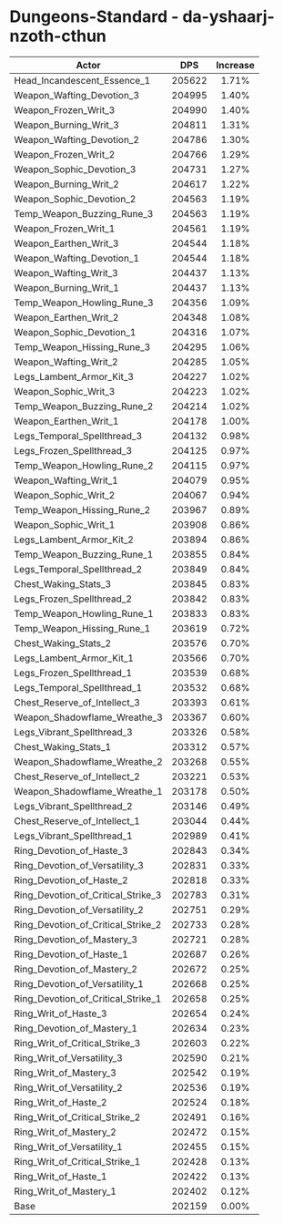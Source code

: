 # Dungeons-Standard - da-yshaarj-nzoth-cthun
| Actor | DPS | Increase |
|---|:---:|:---:|
|Head_Incandescent_Essence_1|205622|1.71%|
|Weapon_Wafting_Devotion_3|204995|1.40%|
|Weapon_Frozen_Writ_3|204990|1.40%|
|Weapon_Burning_Writ_3|204811|1.31%|
|Weapon_Wafting_Devotion_2|204786|1.30%|
|Weapon_Frozen_Writ_2|204766|1.29%|
|Weapon_Sophic_Devotion_3|204731|1.27%|
|Weapon_Burning_Writ_2|204617|1.22%|
|Weapon_Sophic_Devotion_2|204563|1.19%|
|Temp_Weapon_Buzzing_Rune_3|204563|1.19%|
|Weapon_Frozen_Writ_1|204561|1.19%|
|Weapon_Earthen_Writ_3|204544|1.18%|
|Weapon_Wafting_Devotion_1|204544|1.18%|
|Weapon_Wafting_Writ_3|204437|1.13%|
|Weapon_Burning_Writ_1|204437|1.13%|
|Temp_Weapon_Howling_Rune_3|204356|1.09%|
|Weapon_Earthen_Writ_2|204348|1.08%|
|Weapon_Sophic_Devotion_1|204316|1.07%|
|Temp_Weapon_Hissing_Rune_3|204295|1.06%|
|Weapon_Wafting_Writ_2|204285|1.05%|
|Legs_Lambent_Armor_Kit_3|204227|1.02%|
|Weapon_Sophic_Writ_3|204223|1.02%|
|Temp_Weapon_Buzzing_Rune_2|204214|1.02%|
|Weapon_Earthen_Writ_1|204178|1.00%|
|Legs_Temporal_Spellthread_3|204132|0.98%|
|Legs_Frozen_Spellthread_3|204125|0.97%|
|Temp_Weapon_Howling_Rune_2|204115|0.97%|
|Weapon_Wafting_Writ_1|204079|0.95%|
|Weapon_Sophic_Writ_2|204067|0.94%|
|Temp_Weapon_Hissing_Rune_2|203967|0.89%|
|Weapon_Sophic_Writ_1|203908|0.86%|
|Legs_Lambent_Armor_Kit_2|203894|0.86%|
|Temp_Weapon_Buzzing_Rune_1|203855|0.84%|
|Legs_Temporal_Spellthread_2|203849|0.84%|
|Chest_Waking_Stats_3|203845|0.83%|
|Legs_Frozen_Spellthread_2|203842|0.83%|
|Temp_Weapon_Howling_Rune_1|203833|0.83%|
|Temp_Weapon_Hissing_Rune_1|203619|0.72%|
|Chest_Waking_Stats_2|203576|0.70%|
|Legs_Lambent_Armor_Kit_1|203566|0.70%|
|Legs_Frozen_Spellthread_1|203539|0.68%|
|Legs_Temporal_Spellthread_1|203532|0.68%|
|Chest_Reserve_of_Intellect_3|203393|0.61%|
|Weapon_Shadowflame_Wreathe_3|203367|0.60%|
|Legs_Vibrant_Spellthread_3|203326|0.58%|
|Chest_Waking_Stats_1|203312|0.57%|
|Weapon_Shadowflame_Wreathe_2|203268|0.55%|
|Chest_Reserve_of_Intellect_2|203221|0.53%|
|Weapon_Shadowflame_Wreathe_1|203178|0.50%|
|Legs_Vibrant_Spellthread_2|203146|0.49%|
|Chest_Reserve_of_Intellect_1|203044|0.44%|
|Legs_Vibrant_Spellthread_1|202989|0.41%|
|Ring_Devotion_of_Haste_3|202843|0.34%|
|Ring_Devotion_of_Versatility_3|202831|0.33%|
|Ring_Devotion_of_Haste_2|202818|0.33%|
|Ring_Devotion_of_Critical_Strike_3|202783|0.31%|
|Ring_Devotion_of_Versatility_2|202751|0.29%|
|Ring_Devotion_of_Critical_Strike_2|202733|0.28%|
|Ring_Devotion_of_Mastery_3|202721|0.28%|
|Ring_Devotion_of_Haste_1|202687|0.26%|
|Ring_Devotion_of_Mastery_2|202672|0.25%|
|Ring_Devotion_of_Versatility_1|202668|0.25%|
|Ring_Devotion_of_Critical_Strike_1|202658|0.25%|
|Ring_Writ_of_Haste_3|202654|0.24%|
|Ring_Devotion_of_Mastery_1|202634|0.23%|
|Ring_Writ_of_Critical_Strike_3|202603|0.22%|
|Ring_Writ_of_Versatility_3|202590|0.21%|
|Ring_Writ_of_Mastery_3|202542|0.19%|
|Ring_Writ_of_Versatility_2|202536|0.19%|
|Ring_Writ_of_Haste_2|202524|0.18%|
|Ring_Writ_of_Critical_Strike_2|202491|0.16%|
|Ring_Writ_of_Mastery_2|202472|0.15%|
|Ring_Writ_of_Versatility_1|202455|0.15%|
|Ring_Writ_of_Critical_Strike_1|202428|0.13%|
|Ring_Writ_of_Haste_1|202422|0.13%|
|Ring_Writ_of_Mastery_1|202402|0.12%|
|Base|202159|0.00%|
